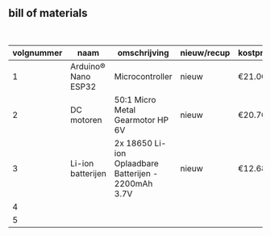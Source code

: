 ## bill of materials
<br />

|volgnummer|naam|omschrijving|nieuw/recup|kostprijs/stuk|aantal|subtotaal|
|----------|----|------------|-----------|---------|------|---------|
| 1 | Arduino® Nano ESP32 | Microcontroller | nieuw | €21.00 | 1 | €21.00 |
| 2 | DC motoren | 50:1 Micro Metal Gearmotor HP 6V | nieuw | €20.70 | 2 | €62.11 |
| 3 | Li-ion batterijen | 2x 18650 Li-ion Oplaadbare Batterijen - 2200mAh 3.7V | nieuw | €12.68 | 2 | €25.36 |
| 4 |
| 5 |

